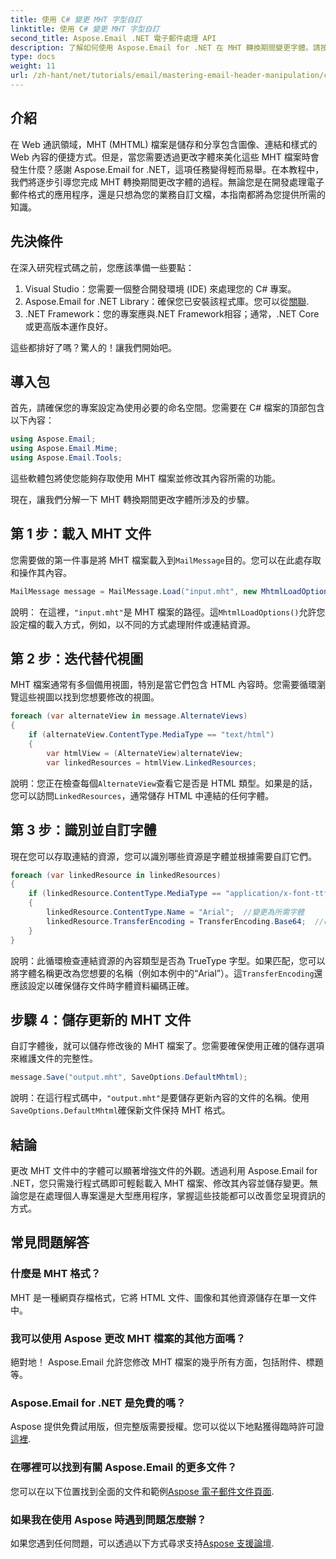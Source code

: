 ```yaml
---
title: 使用 C# 變更 MHT 字型自訂
linktitle: 使用 C# 變更 MHT 字型自訂
second_title: Aspose.Email .NET 電子郵件處理 API
description: 了解如何使用 Aspose.Email for .NET 在 MHT 轉換期間變更字體。請按照此逐步指南輕鬆進行自訂。
type: docs
weight: 11
url: /zh-hant/net/tutorials/email/mastering-email-header-manipulation/changing-mht-font-customization/
---
```

## 介紹

在 Web 通訊領域，MHT (MHTML) 檔案是儲存和分享包含圖像、連結和樣式的 Web 內容的便捷方式。但是，當您需要透過更改字體來美化這些 MHT 檔案時會發生什麼？感謝 Aspose.Email for .NET，這項任務變得輕而易舉。在本教程中，我們將逐步引導您完成 MHT 轉換期間更改字體的過程。無論您是在開發處理電子郵件格式的應用程序，還是只想為您的業務自訂文檔，本指南都將為您提供所需的知識。

## 先決條件

在深入研究程式碼之前，您應該準備一些要點：

1. Visual Studio：您需要一個整合開發環境 (IDE) 來處理您的 C# 專案。
2.  Aspose.Email for .NET Library：確保您已安裝該程式庫。您可以從[關聯](https://releases.aspose.com/email/net/).
3. .NET Framework：您的專案應與.NET Framework相容；通常，.NET Core 或更高版本運作良好。

這些都排好了嗎？驚人的！讓我們開始吧。

## 導入包

首先，請確保您的專案設定為使用必要的命名空間。您需要在 C# 檔案的頂部包含以下內容：

```csharp
using Aspose.Email;
using Aspose.Email.Mime;
using Aspose.Email.Tools;
```

這些軟體包將使您能夠存取使用 MHT 檔案並修改其內容所需的功能。

現在，讓我們分解一下 MHT 轉換期間更改字體所涉及的步驟。

## 第 1 步：載入 MHT 文件

您需要做的第一件事是將 MHT 檔案載入到`MailMessage`目的。您可以在此處存取和操作其內容。

```csharp
MailMessage message = MailMessage.Load("input.mht", new MhtmlLoadOptions());
```

說明： 在這裡，`"input.mht"`是 MHT 檔案的路徑。這`MhtmlLoadOptions()`允許您設定檔的載入方式，例如，以不同的方式處理附件或連結資源。

## 第 2 步：迭代替代視圖

MHT 檔案通常有多個備用視圖，特別是當它們包含 HTML 內容時。您需要循環瀏覽這些視圖以找到您想要修改的視圖。

```csharp
foreach (var alternateView in message.AlternateViews)
{
    if (alternateView.ContentType.MediaType == "text/html")
    {
        var htmlView = (AlternateView)alternateView;
        var linkedResources = htmlView.LinkedResources;
```

說明：您正在檢查每個`AlternateView`查看它是否是 HTML 類型。如果是的話，您可以訪問`LinkedResources`，通常儲存 HTML 中連結的任何字體。

## 第 3 步：識別並自訂字體

現在您可以存取連結的資源，您可以識別哪些資源是字體並根據需要自訂它們。

```csharp
foreach (var linkedResource in linkedResources)
{
    if (linkedResource.ContentType.MediaType == "application/x-font-ttf")
    {
        linkedResource.ContentType.Name = "Arial";  //變更為所需字體
        linkedResource.TransferEncoding = TransferEncoding.Base64;  //確保其編碼正確
    }
}
```

說明：此循環檢查連結資源的內容類型是否為 TrueType 字型。如果匹配，您可以將字體名稱更改為您想要的名稱（例如本例中的“Arial”）。這`TransferEncoding`還應該設定以確保儲存文件時字體資料編碼正確。

## 步驟 4：儲存更新的 MHT 文件

自訂字體後，就可以儲存修改後的 MHT 檔案了。您需要確保使用正確的儲存選項來維護文件的完整性。

```csharp
message.Save("output.mht", SaveOptions.DefaultMhtml);
```

說明：在這行程式碼中，`"output.mht"`是要儲存更新內容的文件的名稱。使用`SaveOptions.DefaultMhtml`確保新文件保持 MHT 格式。

## 結論

更改 MHT 文件中的字體可以顯著增強文件的外觀。透過利用 Aspose.Email for .NET，您只需幾行程式碼即可輕鬆載入 MHT 檔案、修改其內容並儲存變更。無論您是在處理個人專案還是大型應用程序，掌握這些技能都可以改善您呈現資訊的方式。

## 常見問題解答

### 什麼是 MHT 格式？
MHT 是一種網頁存檔格式，它將 HTML 文件、圖像和其他資源儲存在單一文件中。

### 我可以使用 Aspose 更改 MHT 檔案的其他方面嗎？
絕對地！ Aspose.Email 允許您修改 MHT 檔案的幾乎所有方面，包括附件、標題等。

### Aspose.Email for .NET 是免費的嗎？
 Aspose 提供免費試用版，但完整版需要授權。您可以從以下地點獲得臨時許可證[這裡](https://purchase.aspose.com/temporary-license/).

### 在哪裡可以找到有關 Aspose.Email 的更多文件？
您可以在以下位置找到全面的文件和範例[Aspose 電子郵件文件頁面](https://reference.aspose.com/email/net/).

### 如果我在使用 Aspose 時遇到問題怎麼辦？
如果您遇到任何問題，可以透過以下方式尋求支持[Aspose 支援論壇](https://forum.aspose.com/c/email/12/).